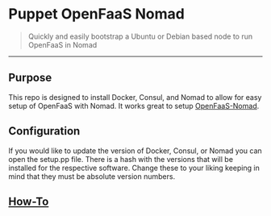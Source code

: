 # Puppet OpenFaaS Nomad
> Quickly and easily bootstrap a Ubuntu or Debian based node to run OpenFaaS in Nomad
---

## Purpose

This repo is designed to install Docker, Consul, and Nomad to allow for easy setup of OpenFaaS with Nomad. It works great to setup [OpenFaaS-Nomad](https://github.com/hashicorp/faas-nomad).

## Configuration
If you would like to update the version of Docker, Consul, or Nomad you can open the setup.pp file. There is a hash with the versions that will be installed for the respective software. Change these to your liking keeping in mind that they must be absolute version numbers.

## [How-To](https://charliepitkin.com/post/setup-openfaas-nomad/)
